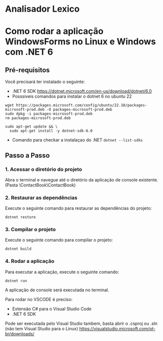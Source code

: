 # Analisador Lexico

# Como rodar a aplicação WindowsForms no Linux e Windows com .NET 6

## Pré-requisitos

Você precisará ter instalado o seguinte:

- .NET 6 SDK
  https://dotnet.microsoft.com/en-us/download/dotnet/6.0
- Posssiveis comandos para instalar o dotnet 6 no ubuntu 22
```
wget https://packages.microsoft.com/config/ubuntu/22.10/packages-microsoft-prod.deb -O packages-microsoft-prod.deb
sudo dpkg -i packages-microsoft-prod.deb
rm packages-microsoft-prod.deb

sudo apt-get update && \
  sudo apt-get install -y dotnet-sdk-6.0
```
- Comando para checkar a instalaçao do .NET
  ```dotnet --list-sdks```
## Passo a Passo

### 1. Acessar o diretório do projeto

Abra o terminal e navegue até o diretório da aplicação de console existente.(Pasta \ContactBook\ContactBook)

### 2. Restaurar as dependências

Execute o seguinte comando para restaurar as dependências do projeto:

```dotnet restore```

### 3. Compilar o projeto

Execute o seguinte comando para compilar o projeto:

```dotnet build```

### 4. Rodar a aplicação

Para executar a aplicação, execute o seguinte comando:

```dotnet run```

A aplicação de console será executada no terminal.

Para rodar no VSCODE é preciso:
- Extensão C# para o Visual Studio Code
- .NET 6 SDK

Pode ser executada pelo Visual Studio tambem, basta abrir o .csproj ou .sln (não tem Visual Studio para o Linux)
https://visualstudio.microsoft.com/pt-br/downloads/